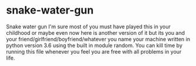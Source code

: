 
# snake-water-gun

Snake water gun I'm sure most of you must have played this in your childhood or maybe even now here is another version of it but its you and your friend/girlfriend/boyfriend/whatever you name your machine written in python version 3.6 using the built in module random.
You can kill time by running this file whenever you feel you are free with all problems in your life.


